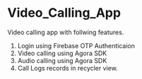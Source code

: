# Video_Calling_App
Video calling app with follwing features.
1. Login using Firebase OTP Authenticaion
2. Video calling using Agora SDK
3. Audio calling using Agora SDK
4. Call Logs records in recycler view.

